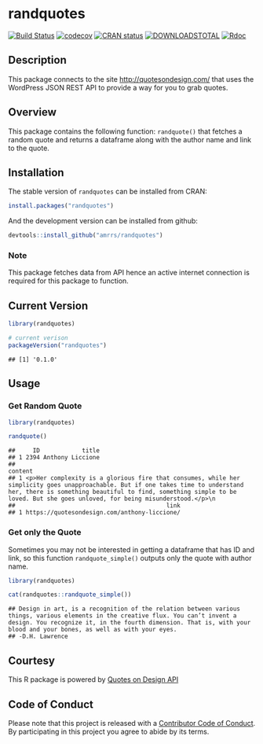 
# randquotes

[![Build Status](https://travis-ci.org/amrrs/randquotes.svg?branch=master)](https://travis-ci.org/amrrs/randquotes) [![codecov](https://codecov.io/gh/amrrs/randquotes/branch/master/graph/badge.svg)](https://codecov.io/gh/amrrs/randquotes) [![CRAN status](https://www.r-pkg.org/badges/version/randquotes)](https://cran.r-project.org/package=randquotes) [![DOWNLOADSTOTAL](https://cranlogs.r-pkg.org/badges/grand-total/randquotes)](https://cranlogs.r-pkg.org/badges/grand-total/randquotes) [![Rdoc](http://www.rdocumentation.org/badges/version/randquotes)](http://www.rdocumentation.org/packages/randquotes) 

## Description

This package connects to the site <http://quotesondesign.com/> that uses
the WordPress JSON REST API to provide a way for you to grab quotes.

## Overview

This package contains the following function: `randquote()` that fetches
a random quote and returns a dataframe along with the author name and
link to the quote.

## Installation

The stable version of `randquotes` can be installed from CRAN:

``` r
install.packages("randquotes")
```

And the development version can be installed from github:

``` r
devtools::install_github("amrrs/randquotes")
```

### Note

This package fetches data from API hence an active internet connection
is required for this package to function.

## Current Version

``` r
library(randquotes)

# current verison
packageVersion("randquotes")
```

    ## [1] '0.1.0'

## Usage

### Get Random Quote

``` r
library(randquotes)

randquote()
```

    ##     ID            title
    ## 1 2394 Anthony Liccione
    ##                                                                                                                                                                                                                                                           content
    ## 1 <p>Her complexity is a glorious fire that consumes, while her simplicity goes unapproachable. But if one takes time to understand her, there is something beautiful to find, something simple to be loved. But she goes unloved, for being misunderstood.</p>\n
    ##                                           link
    ## 1 https://quotesondesign.com/anthony-liccione/

### Get only the Quote

Sometimes you may not be interested in getting a dataframe that has ID
and link, so this function `randquote_simple()` outputs only the quote
with author name.

``` r
library(randquotes)

cat(randquotes::randquote_simple())
```

    ## Design in art, is a recognition of the relation between various things, various elements in the creative flux. You can’t invent a design. You recognize it, in the fourth dimension. That is, with your blood and your bones, as well as with your eyes.
    ## -D.H. Lawrence

## Courtesy

This R package is powered by [Quotes on Design
API](https://quotesondesign.com/api-v4-0/)

## Code of Conduct

Please note that this project is released with a [Contributor Code of
Conduct](CONDUCT.md). By participating in this project you agree to
abide by its terms.
